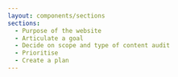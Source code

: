 ```yaml
---
layout: components/sections
sections:
  - Purpose of the website
  - Articulate a goal
  - Decide on scope and type of content audit
  - Prioritise
  - Create a plan
---
```

